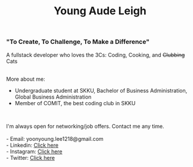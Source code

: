 <header class="header">
  <h1>Young Aude Leigh</h1>
</header>
<body>
  <h3>"To Create, To Challenge, To Make a Difference"</h3>
  <p>A fullstack developer who loves the 3Cs: Coding, Cooking, and <del>Clubbing</del> Cats</p>
  </br>
  <div>More about me:</div>
  <ul>
    <li>Undergraduate student at SKKU, Bachelor of Business Administration, Global Business Administration</li>
    <li>Member of COMIT, the best coding club in SKKU</li>
  </ul>
  </br>
  <p>I'm always open for networking/job offers. Contact me any time.</br></br>- Email: yoonyoung.lee1218@gmail.com</br>- Linkedin: <a href="https://www.linkedin.com/in/young-aude-leigh-4b3225241/">Click here</a></br>- Instagram: <a href="https://www.instagram.com/o.o_young00/?hl=en">Click here</a></br>- Twitter: <a href="https://twitter.com/YoungLeigh11">Click here</a></p>
</body>
